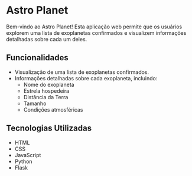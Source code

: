 # Astro Planet

Bem-vindo ao Astro Planet! Esta aplicação web permite que os usuários explorem uma lista de exoplanetas confirmados e visualizem informações detalhadas sobre cada um deles.

## Funcionalidades

- Visualização de uma lista de exoplanetas confirmados.
- Informações detalhadas sobre cada exoplaneta, incluindo:
  - Nome do exoplaneta
  - Estrela hospedeira
  - Distância da Terra
  - Tamanho
  - Condições atmosféricas

## Tecnologias Utilizadas

- HTML
- CSS
- JavaScript
- Python
- Flask